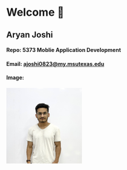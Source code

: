 <h1 align="left"> Welcome 👋 </h1>

## Aryan Joshi
#### Repo: 5373 Moblie Application Development
#### Email: ajoshi0823@my.msutexas.edu

#### Image:
<img src="https://github.com/joshi66aryan/aryanimage/blob/main/photo.jpg" alt="Profile Image" width="200" height="200">








